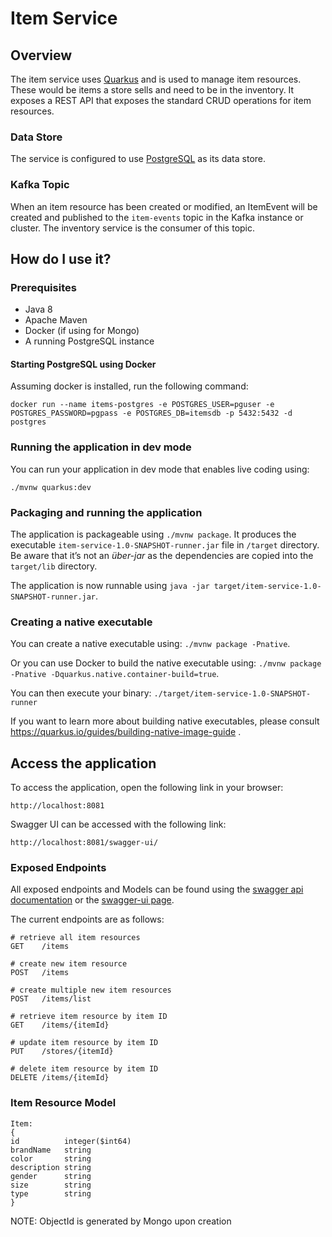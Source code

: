 # Item Service

## Overview

The item service uses [Quarkus](https://quarkus.io) and is used to manage item resources.  These would be items a store sells and need to be in the inventory. It exposes a REST API that exposes the standard CRUD operations for item resources.

### Data Store

The service is configured to use [PostgreSQL](https://www.postgresql.org/) as its data store.

### Kafka Topic

When an item resource has been created or modified, an ItemEvent will be created and published to the `item-events` topic in the Kafka instance or cluster.  The inventory service is the consumer of this topic.

## How do I use it?

### Prerequisites

* Java 8
* Apache Maven
* Docker (if using for Mongo)
* A running PostgreSQL instance

#### Starting PostgreSQL using Docker

Assuming docker is installed, run the following command:
```
docker run --name items-postgres -e POSTGRES_USER=pguser -e POSTGRES_PASSWORD=pgpass -e POSTGRES_DB=itemsdb -p 5432:5432 -d postgres
```

### Running the application in dev mode

You can run your application in dev mode that enables live coding using:
```
./mvnw quarkus:dev
```

### Packaging and running the application

The application is packageable using `./mvnw package`.
It produces the executable `item-service-1.0-SNAPSHOT-runner.jar` file in `/target` directory.
Be aware that it’s not an _über-jar_ as the dependencies are copied into the `target/lib` directory.

The application is now runnable using `java -jar target/item-service-1.0-SNAPSHOT-runner.jar`.

### Creating a native executable

You can create a native executable using: `./mvnw package -Pnative`.

Or you can use Docker to build the native executable using: `./mvnw package -Pnative -Dquarkus.native.container-build=true`.

You can then execute your binary: `./target/item-service-1.0-SNAPSHOT-runner`

If you want to learn more about building native executables, please consult https://quarkus.io/guides/building-native-image-guide .

## Access the application

To access the application, open the following link in your browser:

`http://localhost:8081`

Swagger UI can be accessed with the following link:

`http://localhost:8081/swagger-ui/`

### Exposed Endpoints

All exposed endpoints and Models can be found using the [swagger api documentation](http://localhost:8081/openapi) or the [swagger-ui page](http://localhost:8081/swagger-ui/).

The current endpoints are as follows:
```
# retrieve all item resources
GET    /items

# create new item resource
POST   /items

# create multiple new item resources
POST   /items/list

# retrieve item resource by item ID
GET    /items/{itemId}

# update item resource by item ID
PUT    /stores/{itemId}

# delete item resource by item ID
DELETE /items/{itemId}

```

### Item Resource Model
```
Item:
{
id	        integer($int64)
brandName	string
color	    string
description	string
gender	    string
size	    string
type	    string
}
```

NOTE: ObjectId is generated by Mongo upon creation

